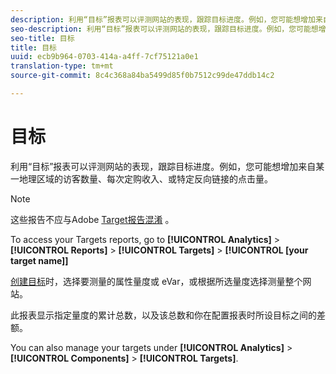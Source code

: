 ```yaml
---
description: 利用“目标”报表可以评测网站的表现，跟踪目标进度。例如，您可能想增加来自某一地理区域的访客数量、每次定购收入、或特定反向链接的点击量。
seo-description: 利用“目标”报表可以评测网站的表现，跟踪目标进度。例如，您可能想增加来自某一地理区域的访客数量、每次定购收入、或特定反向链接的点击量。
seo-title: 目标
title: 目标
uuid: ecb9b964-0703-414a-a4ff-7cf75121a0e1
translation-type: tm+mt
source-git-commit: 8c4c368a84ba5499d85f0b7512c99de47ddb14c2

---
```



# 目标

利用“目标”报表可以评测网站的表现，跟踪目标进度。例如，您可能想增加来自某一地理区域的访客数量、每次定购收入、或特定反向链接的点击量。

>[!NOTE]
>
> 这些报告不应与Adobe [Target报告混淆](/help/components/c-variables/dimensionslist/reports-tnt.md#topic_EBC899DB84A84780A1B8EE95C6C4CF18) 。

To access your Targets reports, go to **[!UICONTROL Analytics]** &gt; **[!UICONTROL Reports]** &gt; **[!UICONTROL Targets]** &gt; **[!UICONTROL [your target name]]**

[创建目标](https://marketing.adobe.com/resources/help/en_US/sc/user/targets.html)时，选择要测量的属性量度或 eVar，或根据所选量度选择测量整个网站。

此报表显示指定量度的累计总数，以及该总数和你在配置报表时所设目标之间的差额。

You can also manage your targets under **[!UICONTROL Analytics]** &gt; **[!UICONTROL Components]** &gt; **[!UICONTROL Targets]**.
